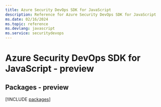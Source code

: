 ```yaml
---
title: Azure Security DevOps SDK for JavaScript
description: Reference for Azure Security DevOps SDK for JavaScript
ms.date: 02/16/2024
ms.topic: reference
ms.devlang: javascript
ms.service: securitydevops
---
```

# Azure Security DevOps SDK for JavaScript - preview
## Packages - preview
[!INCLUDE [packages](security-devops-index.md)]